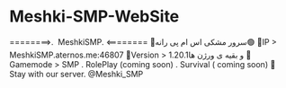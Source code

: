 # Meshki-SMP-WebSite
========>.  MeshkiSMP. &lt;======== 📍سرور مشکی اس ام پی رانه🟢 📍IP > MeshkiSMP.aternos.me:46807 📍Version > 1.20.1و بقیه ی ورژن ها  📍Gamemode > SMP . RolePlay (coming soon) . Survival ( coming soon)  🔶 Stay with our server. @Meshki_SMP
